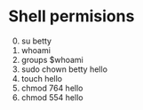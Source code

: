 # Shell permisions
0. su betty
1. whoami
3. groups $whoami
4. sudo chown betty hello
5. touch hello
6. chmod 764 hello
7. chmod 554 hello

